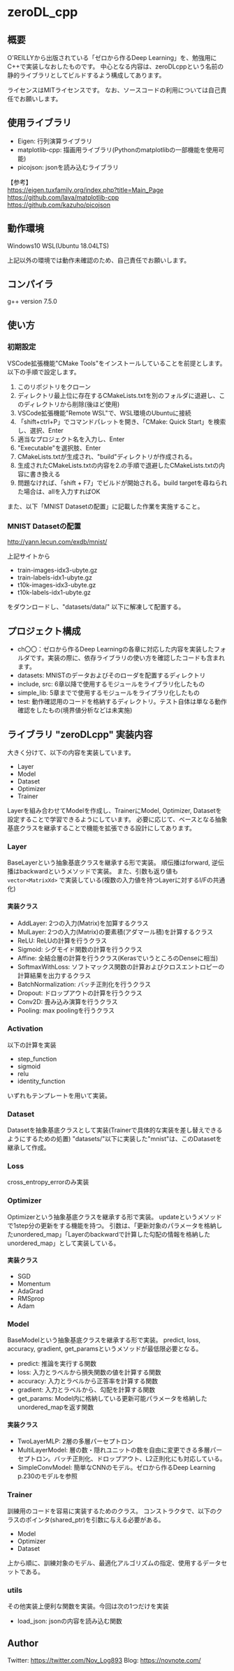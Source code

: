 # zeroDL_cpp

## 概要
O'REILLYから出版されている「ゼロから作るDeep Learning」を、勉強用にC++で実装しなおしたものです。
中心となる内容は、zeroDLcppという名前の静的ライブラリとしてビルドするよう構成してあります。

ライセンスはMITライセンスです。
なお、ソースコードの利用については自己責任でお願いします。

## 使用ライブラリ

- Eigen: 行列演算ライブラリ
- matplotlib-cpp: 描画用ライブラリ(Pythonのmatplotlibの一部機能を使用可能)
- picojson: jsonを読み込むライブラリ

【参考】  </br>
https://eigen.tuxfamily.org/index.php?title=Main_Page  </br>
https://github.com/lava/matplotlib-cpp  </br>
https://github.com/kazuho/picojson  </br>

## 動作環境
Windows10 WSL(Ubuntu 18.04LTS)

上記以外の環境では動作未確認のため、自己責任でお願いします。

## コンパイラ
g++ version 7.5.0

## 使い方

### 初期設定
VSCode拡張機能"CMake Tools"をインストールしていることを前提とします。
以下の手順で設定します。

1. このリポジトリをクローン
2. ディレクトリ最上位に存在するCMakeLists.txtを別のフォルダに退避し、このディレクトリから削除(後ほど使用)
3. VSCode拡張機能"Remote WSL"で、WSL環境のUbuntuに接続
4. 「shift+ctrl+P」でコマンドパレットを開き、「CMake: Quick Start」を検索し、選択、Enter
5. 適当なプロジェクト名を入力し、Enter
6. "Executable"を選択肢、Enter
7. CMakeLists.txtが生成され、"build"ディレクトリが作成される。
8. 生成されたCMakeLists.txtの内容を2.の手順で退避したCMakeLists.txtの内容に書き換える
9. 問題なければ、「shift + F7」でビルドが開始される。build targetを尋ねられた場合は、allを入力すればOK

また、以下「MNIST Datasetの配置」に記載した作業を実施すること。

### MNIST Datasetの配置

http://yann.lecun.com/exdb/mnist/

上記サイトから
- train-images-idx3-ubyte.gz
- train-labels-idx1-ubyte.gz
- t10k-images-idx3-ubyte.gz
- t10k-labels-idx1-ubyte.gz

をダウンロードし、"datasets/data/" 以下に解凍して配置する。


## プロジェクト構成

- ch〇〇：ゼロから作るDeep Learningの各章に対応した内容を実装したフォルダです。実装の際に、依存ライブラリの使い方を確認したコードも含まれます。
- datasets: MNISTのデータおよびそのローダを配置するディレクトリ
- include, src: 6章以降で使用するモジュールをライブラリ化したもの
- simple_lib: 5章までで使用するモジュールをライブラリ化したもの
- test: 動作確認用のコードを格納するディレクトリ。テスト自体は単なる動作確認をしたもの(境界値分析などは未実施)

## ライブラリ "zeroDLcpp" 実装内容

大きく分けて、以下の内容を実装しています。

- Layer
- Model
- Dataset
- Optimizer
- Trainer

Layerを組み合わせてModelを作成し、TrainerにModel, Optimizer, Datasetを設定することで学習できるようにしています。
必要に応じて、ベースとなる抽象基底クラスを継承することで機能を拡張できる設計にしてあります。

### Layer

BaseLayerという抽象基底クラスを継承する形で実装。
順伝播はforward, 逆伝播はbackwardというメソッドで実装。
また、引数も返り値も `vector<MatrixXd>` で実装している(複数の入力値を持つLayerに対するI/Fの共通化)

#### 実装クラス

- AddLayer: 2つの入力(Matrix)を加算するクラス
- MulLayer: 2つの入力(Matrix)の要素積(アダマール積)を計算するクラス
- ReLU: ReLUの計算を行うクラス
- Sigmoid: シグモイド関数の計算を行うクラス
- Affine: 全結合層の計算を行うクラス(KerasでいうところのDenseに相当)
- SoftmaxWithLoss: ソフトマックス関数の計算およびクロスエントロピーの計算結果を出力するクラス
- BatchNormalization: バッチ正則化を行うクラス
- Dropout: ドロップアウトの計算を行うクラス
- Conv2D: 畳み込み演算を行うクラス
- Pooling: max poolingを行うクラス

### Activation

以下の計算を実装

- step_function
- sigmoid
- relu
- identity_function

いずれもテンプレートを用いて実装。

### Dataset

Datasetを抽象基底クラスとして実装(Trainerで具体的な実装を差し替えできるようにするための処置)
"datasets/"以下に実装した"mnist"は、このDatasetを継承して作成。

### Loss

cross_entropy_errorのみ実装

### Optimizer

Optimizerという抽象基底クラスを継承する形で実装。
updateというメソッドで1step分の更新をする機能を持つ。
引数は、「更新対象のパラメータを格納したunordered_map」「Layerのbackwardで計算した勾配の情報を格納したunordered_map」として実装している。

#### 実装クラス

- SGD
- Momentum
- AdaGrad
- RMSprop
- Adam

### Model

BaseModelという抽象基底クラスを継承する形で実装。
predict, loss, accuracy, gradient, get_paramsというメソッドが最低限必要となる。
- predict: 推論を実行する関数
- loss: 入力とラベルから損失関数の値を計算する関数
- accuracy: 入力とラベルから正答率を計算する関数
- gradient: 入力とラベルから、勾配を計算する関数
- get_params: Model内に格納している更新可能パラメータを格納したunordered_mapを返す関数

#### 実装クラス

- TwoLayerMLP: 2層の多層パーセプトロン
- MultiLayerModel: 層の数・隠れユニットの数を自由に変更できる多層パーセプトロン。バッチ正則化、ドロップアウト、L2正則化にも対応している。
- SimpleConvModel: 簡単なCNNのモデル。ゼロから作るDeep Learning p.230のモデルを参照

### Trainer

訓練用のコードを容易に実装するためのクラス。
コンストラクタで、以下のクラスのポインタ(shared_ptr)を引数に与える必要がある。

- Model
- Optimizer
- Dataset

上から順に、訓練対象のモデル、最適化アルゴリズムの指定、使用するデータセットである。

### utils

その他実装上便利な関数を実装。今回は次の1つだけを実装

- load_json: jsonの内容を読み込む関数

## Author

Twitter: https://twitter.com/Nov_Log893
Blog: https://novnote.com/

